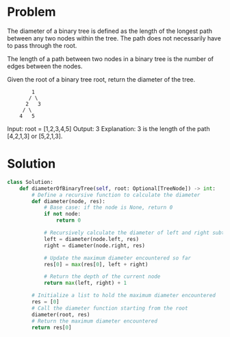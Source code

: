 # Problem

The diameter of a binary tree is defined as the length of the longest path between any two nodes within the tree. The path does not necessarily have to pass through the root.

The length of a path between two nodes in a binary tree is the number of edges between the nodes.

Given the root of a binary tree root, return the diameter of the tree.

```
        1
       / \
      2   3
     / \
    4   5

```

Input: root = [1,2,3,4,5]
Output: 3
Explanation: 3 is the length of the path [4,2,1,3] or [5,2,1,3].

# Solution

```python
class Solution:
    def diameterOfBinaryTree(self, root: Optional[TreeNode]) -> int:
        # Define a recursive function to calculate the diameter
        def diameter(node, res):
            # Base case: if the node is None, return 0
            if not node:
                return 0

            # Recursively calculate the diameter of left and right subtrees
            left = diameter(node.left, res)
            right = diameter(node.right, res)

            # Update the maximum diameter encountered so far
            res[0] = max(res[0], left + right)

            # Return the depth of the current node
            return max(left, right) + 1

        # Initialize a list to hold the maximum diameter encountered
        res = [0]
        # Call the diameter function starting from the root
        diameter(root, res)
        # Return the maximum diameter encountered
        return res[0]
```
